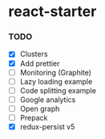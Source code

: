 # react-starter

### TODO

- [x] Clusters
- [x] Add prettier
- [ ] Monitoring (Graphite)
- [ ] Lazy loading example
- [ ] Code splitting example
- [ ] Google analytics
- [ ] Open graph
- [ ] Prepack
- [x] redux-persist v5
